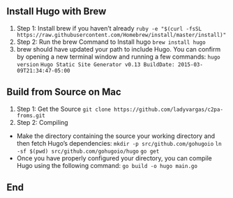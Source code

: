 ## Install Hugo with Brew
1. Step 1: Install brew if you haven’t already
`ruby -e "$(curl -fsSL https://raw.githubusercontent.com/Homebrew/install/master/install)"`
2. Step 2: Run the brew Command to Install hugo 
`brew install hugo`
3.  brew should have updated your path to include Hugo. You can confirm by opening a new terminal window and running a few commands:
`hugo version`
`Hugo Static Site Generator v0.13 BuildDate: 2015-03-09T21:34:47-05:00`

## Build from Source on Mac
1.  Step 1: Get the Source
`git clone https://github.com/ladyvargas/c2pa-froms.git`
2. Step 2: Compiling
- Make the directory containing the source your working directory and then fetch Hugo’s dependencies:
  `mkdir -p src/github.com/gohugoio`
  `ln -sf $(pwd) src/github.com/gohugoio/hugo`
  `go get`
- Once you have properly configured your directory, you can compile Hugo using the following command:
  `go build -o hugo main.go`

## End
